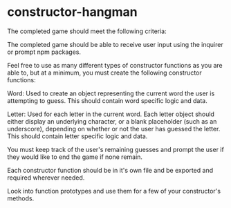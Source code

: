 # constructor-hangman

The completed game should meet the following criteria:

The completed game should be able to receive user input using the inquirer or prompt npm packages.

Feel free to use as many different types of constructor functions as you are able to, but at a minimum, you must create the following constructor functions:

Word: Used to create an object representing the current word the user is attempting to guess. This should contain word specific logic and data.

Letter: Used for each letter in the current word. Each letter object should either display an underlying character, or a blank placeholder (such as an underscore), depending on whether or not the user has guessed the letter. This should contain letter specific logic and data.

You must keep track of the user's remaining guesses and prompt the user if they would like to end the game if none remain.

Each constructor function should be in it's own file and be exported and required wherever needed.

Look into function prototypes and use them for a few of your constructor's methods.